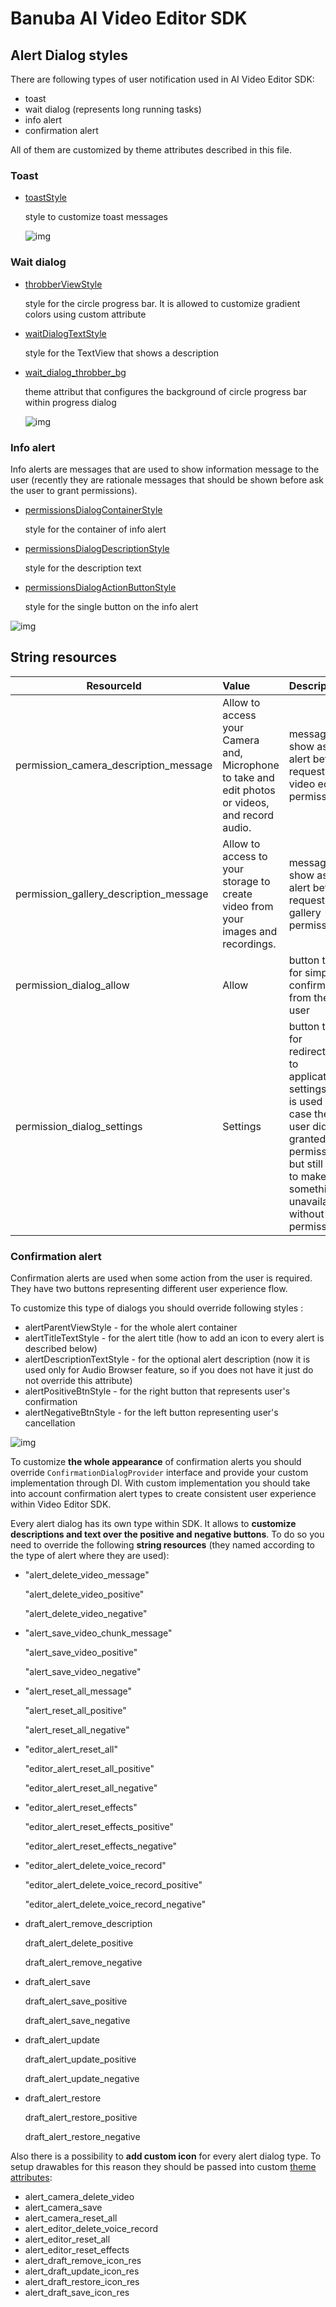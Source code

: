 # Banuba AI Video Editor SDK
## Alert Dialog styles

There are following types of user notification used in AI Video Editor SDK:
- toast
- wait dialog (represents long running tasks)
- info alert
- confirmation alert

All of them are customized by theme attributes described in this file.

### **Toast**

- [toastStyle](https://github.com/Banuba/ve-sdk-android-integration-sample/blob/main/app/src/main/res/values/themes.xml#L198)

    style to customize toast messages

    ![img](screenshots/alert1.png)

### **Wait dialog**

- [throbberViewStyle](https://github.com/Banuba/ve-sdk-android-integration-sample/blob/main/app/src/main/res/values/themes.xml#L42)

    style for the circle progress bar. It is allowed to customize gradient colors using custom attribute

- [waitDialogTextStyle](https://github.com/Banuba/ve-sdk-android-integration-sample/blob/main/app/src/main/res/values/themes.xml#L43)

    style for the TextView that shows a description

- [wait_dialog_throbber_bg](https://github.com/Banuba/ve-sdk-android-integration-sample/blob/main/app/src/main/res/values/themes.xml#L199)

    theme attribut that configures the background of circle progress bar within progress dialog

    ![img](screenshots/alert2.png)

### **Info alert**
Info alerts are messages that are used to show information message to the user (recently they are rationale messages that should be shown before ask the user to grant permissions).

- [permissionsDialogContainerStyle](https://github.com/Banuba/ve-sdk-android-integration-sample/blob/main/app/src/main/res/values/themes.xml#L316)

    style for the container of info alert

- [permissionsDialogDescriptionStyle](https://github.com/Banuba/ve-sdk-android-integration-sample/blob/main/app/src/main/res/values/themes.xml#L317)

    style for the description text 

- [permissionsDialogActionButtonStyle](https://github.com/Banuba/ve-sdk-android-integration-sample/blob/main/app/src/main/res/values/themes.xml#L319)

    style for the single button on the info alert

![img](screenshots/alert3.png)

## String resources
| ResourceId        |      Value      |   Description |
| ------------- | :----------- | :------------- |
| permission_camera_description_message | Allow to access your Camera and, Microphone to take and edit photos or videos, and record audio. | message to show as info alert before request vital video edior permissions
| permission_gallery_description_message |  Allow to access to your storage to create video from your images and recordings. | message to show as info alert before request gallery permission
| permission_dialog_allow | Allow | button title for simple confirmation from the user
| permission_dialog_settings | Settings | button title for redirection to application settings (it is used in case the user did not granted permissions but still tries to make something unavailable without permission)

### **Confirmation alert**

Confirmation alerts are used when some action from the user is required. They have two buttons representing different user experience flow.

To customize this type of dialogs you should override following styles :
 - alertParentViewStyle - for the whole alert container
 - alertTitleTextStyle - for the alert title (how to add an icon to every alert is described below)
 - alertDescriptionTextStyle - for the optional alert description (now it is used only for Audio Browser feature, so if you does not have it just do not override this attribute)
 - alertPositiveBtnStyle - for the right button that represents user's confirmation
 - alertNegativeBtnStyle - for the left button representing user's cancellation

![img](screenshots/alert4.png)

To customize **the whole appearance** of confirmation alerts you should override `ConfirmationDialogProvider` interface and provide your custom implementation through DI. With custom implementation you should take into account confirmation alert types to create consistent user experience within Video Editor SDK.

Every alert dialog has its own type within SDK. It allows to **customize descriptions and text over the positive and negative buttons**. To do so you need to override the following **string resources** (they named according to the type of alert where they are used):

- "alert_delete_video_message"
    
    "alert_delete_video_positive"

    "alert_delete_video_negative"

- "alert_save_video_chunk_message"

    "alert_save_video_positive"

    "alert_save_video_negative"

- "alert_reset_all_message"

    "alert_reset_all_positive"

    "alert_reset_all_negative"
- "editor_alert_reset_all"

    "editor_alert_reset_all_positive"

    "editor_alert_reset_all_negative"
- "editor_alert_reset_effects"

    "editor_alert_reset_effects_positive"

    "editor_alert_reset_effects_negative"
- "editor_alert_delete_voice_record"

    "editor_alert_delete_voice_record_positive"

    "editor_alert_delete_voice_record_negative"

- draft_alert_remove_description

    draft_alert_delete_positive

    draft_alert_remove_negative

- draft_alert_save

    draft_alert_save_positive

    draft_alert_save_negative

- draft_alert_update

    draft_alert_update_positive

    draft_alert_update_negative

- draft_alert_restore

    draft_alert_restore_positive

    draft_alert_restore_negative


Also there is a possibility to **add custom icon** for every alert dialog type. To setup drawables for this reason they should be passed into custom [theme attributes](https://github.com/Banuba/ve-sdk-android-integration-sample/blob/main/app/src/main/res/values/themes.xml#L43):

- alert_camera_delete_video
- alert_camera_save
- alert_camera_reset_all
- alert_editor_delete_voice_record
- alert_editor_reset_all
- alert_editor_reset_effects
- alert_draft_remove_icon_res
- alert_draft_update_icon_res
- alert_draft_restore_icon_res
- alert_draft_save_icon_res
